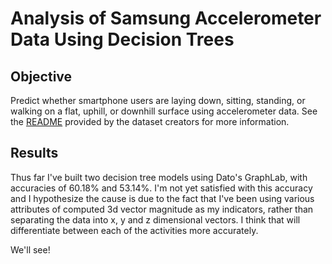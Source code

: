 # Analysis of Samsung Accelerometer Data Using Decision Trees #

## Objective ##
Predict whether smartphone users are laying down, sitting, standing, or walking on a flat, uphill, or downhill surface using accelerometer data. See the <a href="https://github.com/yorktronic/data_science/blob/master/thinkful/Unit4/decision-trees/db/README.txt" target="_blank">README</a> provided by the dataset creators for more information.

## Results ##
Thus far I've built two decision tree models using Dato's GraphLab, with accuracies of 60.18% and 53.14%. I'm not yet satisfied with this accuracy and I hypothesize the cause is due to the fact that I've been using various attributes of computed 3d vector magnitude as my indicators, rather than separating the data into x, y and z dimensional vectors. I think that will differentiate between each of the activities more accurately.

We'll see!